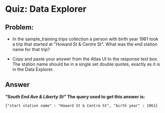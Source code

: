 # Quiz: Data Explorer

## Problem:

- In the sample_training.trips collection a person with birth year 1961 took a trip that started at "Howard St & Centre St". What was the end station name for that trip?

- Copy and paste your answer from the Atlas UI to the response text box. The station name should be in a single set double quotes, exactly as it is in the Data Explorer.

## Answer

**_"South End Ave & Liberty St"_**
**The query used to get this answer is:**

```console
{"start station name" : "Howard St & Centre St", "birth year" : 1961}
```
